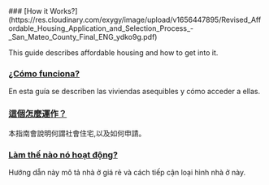 <RenderIf language="en">
### [How it Works?](https://res.cloudinary.com/exygy/image/upload/v1656447895/Revised_Affordable_Housing_Application_and_Selection_Process_-_San_Mateo_County_Final_ENG_ydko9g.pdf) 

This guide describes affordable housing and how to get into it.
</RenderIf>
<RenderIf language="es">
### [¿Cómo funciona?](https://res.cloudinary.com/exygy/image/upload/v1656447890/Revised_Affordable_Housing_Application_and_Selection_Process_-_San_Mateo_County_ES_phyiwc.pdf) 

En esta guía se describen las viviendas asequibles y cómo acceder a ellas.
</RenderIf>
<RenderIf language="zh">
### [這個怎麼運作？](https://res.cloudinary.com/exygy/image/upload/v1656447884/Revised_Affordable_Housing_Application_and_Selection_Process_-_San_Mateo_County_CH_ntjioc.pdf) 

  本指南會說明何謂社會住宅,以及如何申請。
</RenderIf>
<RenderIf language="vi">
### [Làm thế nào nó hoạt động?](https://res.cloudinary.com/exygy/image/upload/v1656447899/Revised_Affordable_Housing_Application_and_Selection_Process_-_San_Mateo_County_VIET_ztpwj6.pdf) 

Hướng dẫn này mô tả nhà ở giá rẻ và cách tiếp cận loại hình nhà ở này.
</RenderIf>
